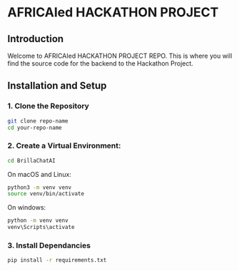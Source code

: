 # AFRICAIed HACKATHON PROJECT

## Introduction
Welcome to AFRICAIed HACKATHON PROJECT REPO. This is where you will find the source code for the backend to the Hackathon Project. 

## Installation and Setup
### 1. Clone the Repository
```bash
git clone repo-name
cd your-repo-name
```

### 2. Create a Virtual Environment:
```bash
cd BrillaChatAI
```

On macOS and Linux:
```bash
python3 -m venv venv
source venv/bin/activate
```

On windows:
```bash
python -m venv venv
venv\Scripts\activate
```

### 3. Install Dependancies
```bash
pip install -r requirements.txt
```




